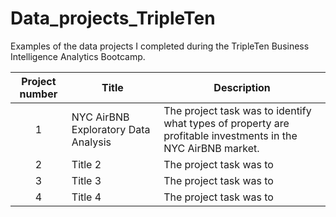 # Data_projects_TripleTen
Examples of the data projects I completed during the TripleTen Business Intelligence Analytics Bootcamp.

| Project number | Title | Description |
| :-----------: | ----------------------------- |------------------ |
| 1 | NYC AirBNB Exploratory Data Analysis | The project task was to identify what types of property are profitable investments in the NYC AirBNB market. |
| 2 | Title 2 | The project task was to  |
| 3 | Title 3 | The project task was to  |
| 4 | Title 4 | The project task was to  |
